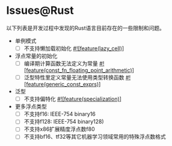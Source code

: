# Issues@Rust

以下列表是开发过程中发现的Rust语言目前存在的一些限制和问题。

- 单例模式
  - [ ] 不支持懒加载初始化 [#![feature(lazy_cell)]](https://github.com/rust-lang/rust/issues/109736)

- 浮点常量的初始化
  - [ ] 编译期计算函数无法定义为常量 [#![feature(const_fn_floating_point_arithmetic)]](https://github.com/rust-lang/rust/issues/57241)
  - [ ] 泛型特性里定义常量无法使用类型转换函数 [#![feature(generic_const_exprs)]](https://github.com/rust-lang/rust/issues/76560)

- 泛型
  - [ ] 不支持偏特化 [#![feature(specialization)]](https://github.com/rust-lang/rust/issues/31844)

- 更多浮点类型
  - [ ] 不支持f16: IEEE-754 binary16
  - [ ] 不支持f128: IEEE-754 binary128)
  - [ ] 不支持x86扩展精度浮点数f80
  - [ ] 不支持bf16、tf32等其它机器学习领域常用的特殊浮点数格式
